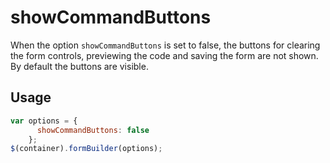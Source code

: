 # showCommandButtons
When the option `showCommandButtons` is set to false, the buttons for clearing the form controls, previewing the code and saving the form are not shown. By default the buttons are visible.

## Usage
```javascript
var options = {
      showCommandButtons: false
    };
$(container).formBuilder(options);
```
